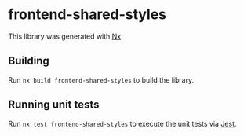 # frontend-shared-styles

This library was generated with [Nx](https://nx.dev).

## Building

Run `nx build frontend-shared-styles` to build the library.

## Running unit tests

Run `nx test frontend-shared-styles` to execute the unit tests via [Jest](https://jestjs.io).
